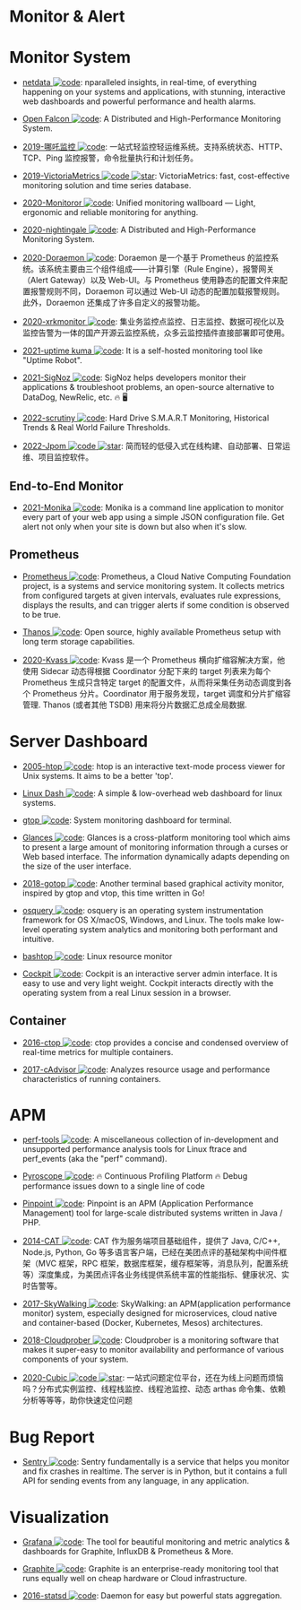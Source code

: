 # Monitor & Alert

# Monitor System

- [netdata ![code](https://ng-tech.icu/assets/code.svg)](https://my-netdata.io/): nparalleled insights, in real-time, of everything happening on your systems and applications, with stunning, interactive web dashboards and powerful performance and health alarms.

- [Open Falcon ![code](https://ng-tech.icu/assets/code.svg)](http://open-falcon.org/): A Distributed and High-Performance Monitoring System.

- [2019-哪吒监控 ![code](https://ng-tech.icu/assets/code.svg)](https://github.com/naiba/nezha): 一站式轻监控轻运维系统。支持系统状态、HTTP、TCP、Ping 监控报警，命令批量执行和计划任务。

- [2019-VictoriaMetrics ![code](https://ng-tech.icu/assets/code.svg) ![star](https://img.shields.io/github/stars/VictoriaMetrics/VictoriaMetrics)](https://github.com/VictoriaMetrics/VictoriaMetrics): VictoriaMetrics: fast, cost-effective monitoring solution and time series database.

- [2020-Monitoror ![code](https://ng-tech.icu/assets/code.svg)](https://github.com/monitoror/monitoror): Unified monitoring wallboard — Light, ergonomic and reliable monitoring for anything.

- [2020-nightingale ![code](https://ng-tech.icu/assets/code.svg)](https://github.com/didi/nightingale): A Distributed and High-Performance Monitoring System.

- [2020-Doraemon ![code](https://ng-tech.icu/assets/code.svg)](https://github.com/Qihoo360/doraemon): Doraemon 是一个基于 Prometheus 的监控系统。该系统主要由三个组件组成——计算引擎（Rule Engine），报警网关（Alert Gateway）以及 Web-UI。与 Prometheus 使用静态的配置文件来配置报警规则不同，Doraemon 可以通过 Web-UI 动态的配置加载报警规则。此外，Doraemon 还集成了许多自定义的报警功能。

- [2020-xrkmonitor ![code](https://ng-tech.icu/assets/code.svg)](https://gitee.com/xrkmonitorcom/open): 集业务监控点监控、日志监控、数据可视化以及监控告警为一体的国产开源云监控系统，众多云监控插件直接部署即可使用。

- [2021-uptime kuma ![code](https://ng-tech.icu/assets/code.svg)](https://github.com/louislam/uptime-kuma): It is a self-hosted monitoring tool like "Uptime Robot".

- [2021-SigNoz ![code](https://ng-tech.icu/assets/code.svg)](https://github.com/SigNoz/signoz): SigNoz helps developers monitor their applications & troubleshoot problems, an open-source alternative to DataDog, NewRelic, etc. 🔥 🖥

- [2022-scrutiny ![code](https://ng-tech.icu/assets/code.svg)](https://github.com/AnalogJ/scrutiny): Hard Drive S.M.A.R.T Monitoring, Historical Trends & Real World Failure Thresholds.

- [2022-Jpom ![code](https://ng-tech.icu/assets/code.svg) ![star](https://img.shields.io/github/stars/dromara/Jpom)](https://github.com/dromara/Jpom): 简而轻的低侵入式在线构建、自动部署、日常运维、项目监控软件。

## End-to-End Monitor

- [2021-Monika ![code](https://ng-tech.icu/assets/code.svg)](https://github.com/hyperjumptech/monika): Monika is a command line application to monitor every part of your web app using a simple JSON configuration file. Get alert not only when your site is down but also when it's slow.

## Prometheus

- [Prometheus ![code](https://ng-tech.icu/assets/code.svg)](https://prometheus.io/): Prometheus, a Cloud Native Computing Foundation project, is a systems and service monitoring system. It collects metrics from configured targets at given intervals, evaluates rule expressions, displays the results, and can trigger alerts if some condition is observed to be true.

- [Thanos ![code](https://ng-tech.icu/assets/code.svg)](https://thanos.io/): Open source, highly available Prometheus setup with long term storage capabilities.

- [2020-Kvass ![code](https://ng-tech.icu/assets/code.svg)](https://cubox.pro/c/v794lW): Kvass 是一个 Prometheus 横向扩缩容解决方案，他使用 Sidecar 动态得根据 Coordinator 分配下来的 target 列表来为每个 Prometheus 生成只含特定 target 的配置文件，从而将采集任务动态调度到各个 Prometheus 分片。Coordinator 用于服务发现，target 调度和分片扩缩容管理. Thanos (或者其他 TSDB) 用来将分片数据汇总成全局数据.

# Server Dashboard

- [2005-htop ![code](https://ng-tech.icu/assets/code.svg)](https://github.com/hishamhm/htop): htop is an interactive text-mode process viewer for Unix systems. It aims to be a better 'top'.

- [Linux Dash ![code](https://ng-tech.icu/assets/code.svg)](https://github.com/afaqurk/linux-dash): A simple & low-overhead web dashboard for linux systems.

- [gtop ![code](https://ng-tech.icu/assets/code.svg)](https://github.com/aksakalli/gtop): System monitoring dashboard for terminal.

- [Glances ![code](https://ng-tech.icu/assets/code.svg)](https://github.com/nicolargo/glances): Glances is a cross-platform monitoring tool which aims to present a large amount of monitoring information through a curses or Web based interface. The information dynamically adapts depending on the size of the user interface.

- [2018-gotop ![code](https://ng-tech.icu/assets/code.svg)](https://github.com/cjbassi/gotop): Another terminal based graphical activity monitor, inspired by gtop and vtop, this time written in Go!

- [osquery ![code](https://ng-tech.icu/assets/code.svg)](https://github.com/facebook/osquery): osquery is an operating system instrumentation framework for OS X/macOS, Windows, and Linux. The tools make low-level operating system analytics and monitoring both performant and intuitive.

- [bashtop ![code](https://ng-tech.icu/assets/code.svg)](https://github.com/aristocratos/bashtop): Linux resource monitor

- [Cockpit ![code](https://ng-tech.icu/assets/code.svg)](https://github.com/cockpit-project/cockpit): Cockpit is an interactive server admin interface. It is easy to use and very light weight. Cockpit interacts directly with the operating system from a real Linux session in a browser.

## Container

- [2016-ctop ![code](https://ng-tech.icu/assets/code.svg)](https://github.com/bcicen/ctop): ctop provides a concise and condensed overview of real-time metrics for multiple containers.

- [2017-cAdvisor ![code](https://ng-tech.icu/assets/code.svg)](https://github.com/google/cadvisor): Analyzes resource usage and performance characteristics of running containers.

# APM

- [perf-tools ![code](https://ng-tech.icu/assets/code.svg)](https://github.com/brendangregg/perf-tools): A miscellaneous collection of in-development and unsupported performance analysis tools for Linux ftrace and perf_events (aka the "perf" command).

- [Pyroscope ![code](https://ng-tech.icu/assets/code.svg)](https://github.com/pyroscope-io/pyroscope): 🔥 Continuous Profiling Platform 🔥 Debug performance issues down to a single line of code

- [Pinpoint ![code](https://ng-tech.icu/assets/code.svg)](http://naver.github.io/pinpoint/): Pinpoint is an APM (Application Performance Management) tool for large-scale distributed systems written in Java / PHP.

- [2014-CAT ![code](https://ng-tech.icu/assets/code.svg)](https://github.com/dianping/cat): CAT 作为服务端项目基础组件，提供了 Java, C/C++, Node.js, Python, Go 等多语言客户端，已经在美团点评的基础架构中间件框架（MVC 框架，RPC 框架，数据库框架，缓存框架等，消息队列，配置系统等）深度集成，为美团点评各业务线提供系统丰富的性能指标、健康状况、实时告警等。

- [2017-SkyWalking ![code](https://ng-tech.icu/assets/code.svg)](https://github.com/apache/skywalking): SkyWalking: an APM(application performance monitor) system, especially designed for microservices, cloud native and container-based (Docker, Kubernetes, Mesos) architectures.

- [2018-Cloudprober ![code](https://ng-tech.icu/assets/code.svg)](https://cloudprober.org/getting-started/): Cloudprober is a monitoring software that makes it super-easy to monitor availability and performance of various components of your system.

- [2020-Cubic ![code](https://ng-tech.icu/assets/code.svg) ![star](https://img.shields.io/github/stars/dromara/cubic)](https://github.com/dromara/cubic): 一站式问题定位平台，还在为线上问题而烦恼吗？分布式实例监控、线程栈监控、线程池监控、动态 arthas 命令集、依赖分析等等等，助你快速定位问题

# Bug Report

- [Sentry ![code](https://ng-tech.icu/assets/code.svg)](https://github.com/getsentry/sentry): Sentry fundamentally is a service that helps you monitor and fix crashes in realtime. The server is in Python, but it contains a full API for sending events from any language, in any application.

# Visualization

- [Grafana ![code](https://ng-tech.icu/assets/code.svg)](https://github.com/grafana/grafana): The tool for beautiful monitoring and metric analytics & dashboards for Graphite, InfluxDB & Prometheus & More.

- [Graphite ![code](https://ng-tech.icu/assets/code.svg)](https://graphiteapp.org/): Graphite is an enterprise-ready monitoring tool that runs equally well on cheap hardware or Cloud infrastructure.

- [2016-statsd ![code](https://ng-tech.icu/assets/code.svg)](https://github.com/etsy/statsd): Daemon for easy but powerful stats aggregation.
